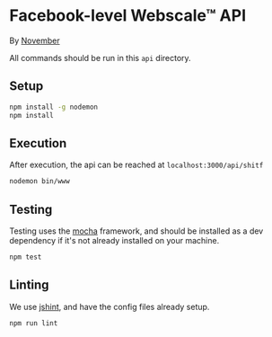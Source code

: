 # Facebook-level Webscale™ API
By [November](https://www.github.com/November)

All commands should be run in this `api` directory.

## Setup
```sh
npm install -g nodemon
npm install
```

## Execution
After execution, the api can be reached at `localhost:3000/api/shitf`
```sh
nodemon bin/www
```

## Testing
Testing uses the [mocha](https://mochajs.org/) framework,
and should be installed as a dev dependency if it's not
already installed on your machine.
```sh
npm test
```

## Linting
We use [jshint](http://jshint.com/), and have the config files
already setup.
```sh
npm run lint
```
